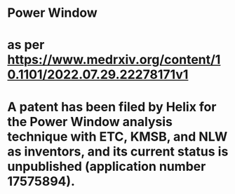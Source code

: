 # Power Window
# as per https://www.medrxiv.org/content/10.1101/2022.07.29.22278171v1
# A patent has been filed by Helix for the Power Window analysis technique with ETC, KMSB, and NLW as inventors, and its current status is unpublished (application number 17575894).
